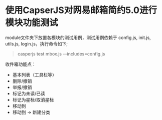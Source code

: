 使用CapserJS对网易邮箱简约5.0进行模块功能测试
============================

module文件夹下放置各模块的测试用例，测试用例依赖于 config.js, init.js, utils.js, login.js，执行命令如下;

> casperjs test mbox.js --includes=config.js


收件箱功能点：

* 基本列表（工具栏等）
* 删除/撤销
* 举报/撤销
* 标记为未读/已读
* 标记为星标/取消星标
* 移动到
* 移动到 -> 新建分类